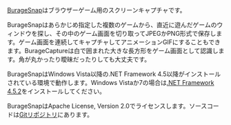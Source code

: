[BurageSnap](https://osdn.jp/projects/buragesnap/)はブラウザーゲーム用のスクリーンキャプチャです。

BurageSnapはあらかじめ指定した複数のゲームから、直近に遊んだゲームのウィンドウを探し、その中のゲーム画面を切り取ってJPEGかPNG形式で保存します。ゲーム画面を連続してキャプチャしてアニメーションGIFにすることもできます。BurageCaptureは白で囲まれた大きな長方形をゲーム画面として認識します。角が丸かったり曖昧だったりしても大丈夫です。

BurageSnapはWindows Vista以降の.NET Framework 4.5以降がインストールされている環境で動作します。Windows Vistaか7の場合は[.NET Framework 4.5.2](http://www.microsoft.com/ja-JP/download/details.aspx?id=42642)をインストールしてください。

BurageSnapはApache License, Version 2.0でライセンスします。ソースコードは[Gitリポジトリ](https://osdn.jp/projects/buragesnap/scm/git/BurageSnap/)にあります。
